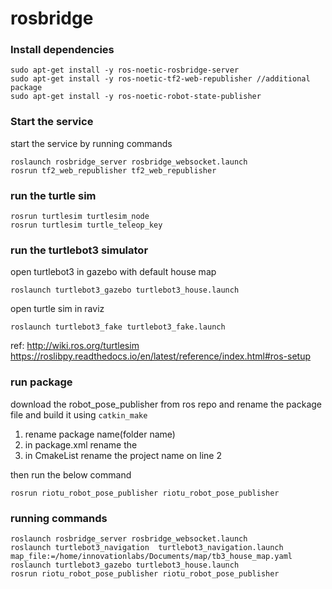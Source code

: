 # rosbridge

### Install dependencies
```
sudo apt-get install -y ros-noetic-rosbridge-server
sudo apt-get install -y ros-noetic-tf2-web-republisher //additional package
sudo apt-get install -y ros-noetic-robot-state-publisher
```

### Start the service

start the service by running commands

```
roslaunch rosbridge_server rosbridge_websocket.launch
rosrun tf2_web_republisher tf2_web_republisher
```


### run the turtle sim

```
rosrun turtlesim turtlesim_node
rosrun turtlesim turtle_teleop_key 
```


### run the turtlebot3 simulator


open turtlebot3 in gazebo with default house map

```
roslaunch turtlebot3_gazebo turtlebot3_house.launch 
```



open turtle sim in raviz

```
roslaunch turtlebot3_fake turtlebot3_fake.launch
```


ref: http://wiki.ros.org/turtlesim
     https://roslibpy.readthedocs.io/en/latest/reference/index.html#ros-setup



### run package

download the robot_pose_publisher from ros repo and rename the package file and build it using ``catkin_make``

1) rename package name(folder name)
2) in package.xml rename the <name>
3) in CmakeList rename the project name on line 2

then run the below command

```
rosrun riotu_robot_pose_publisher riotu_robot_pose_publisher 
```


### running commands

```
roslaunch rosbridge_server rosbridge_websocket.launch 
roslaunch turtlebot3_navigation  turtlebot3_navigation.launch map_file:=/home/innovationlabs/Documents/map/tb3_house_map.yaml
roslaunch turtlebot3_gazebo turtlebot3_house.launch 
rosrun riotu_robot_pose_publisher riotu_robot_pose_publisher 
```

